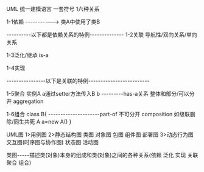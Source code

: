UML 统一建模语言
一套符号
1六种关系

1-1依赖 -----------> 类A中使用了类B

 ----------以下都是依赖关系的特例--------------
1-2关联    导航性/双向关系/单向关系

1-3泛化/继承        is-a

1-4实现

----------------以下是关联的特例-------------------------

1-5聚合 实例A a通过setter方法传入B b       ---------has-a关系   整体和部分/可以分开  aggregation

1-6组合 class B{     ---------------------part-of   不可分开  composition  如级联删除/同生共死
	A a=new A()
}


 UML图
1>用例图
2>静态结构图  类图 对象图 包图 组件图 部署图
3>动态行为图 交互图(时序图与协作图) 状态图 活动图

类图-----描述类(对象)本身的组成和类(对象)之间的各种关系(依赖 泛化 实现 关联 聚合 组合)

